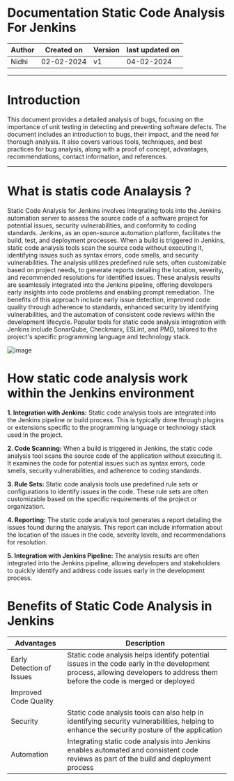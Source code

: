 # Documentation  Static Code Analysis For Jenkins

|Author | Created on | Version | last updated on |
|--------|-----------|---------|----------------|
|Nidhi  | 02-02-2024 | v1      | 04-02-2024   |

***
# Introduction

This document provides a detailed analysis of bugs, focusing on the importance of unit testing in detecting and preventing software defects. The document includes an introduction to bugs, their impact, and the need for thorough analysis. It also covers various tools, techniques, and best practices for bug analysis, along with a proof of concept, advantages, recommendations, contact information, and references.

***

# What is statis code Analaysis ?


Static Code Analysis for Jenkins involves integrating tools into the Jenkins automation server to assess the source code of a software project for potential issues, security vulnerabilities, and conformity to coding standards. Jenkins, as an open-source automation platform, facilitates the build, test, and deployment processes. When a build is triggered in Jenkins, static code analysis tools scan the source code without executing it, identifying issues such as syntax errors, code smells, and security vulnerabilities. The analysis utilizes predefined rule sets, often customizable based on project needs, to generate reports detailing the location, severity, and recommended resolutions for identified issues. These analysis results are seamlessly integrated into the Jenkins pipeline, offering developers early insights into code problems and enabling prompt remediation. The benefits of this approach include early issue detection, improved code quality through adherence to standards, enhanced security by identifying vulnerabilities, and the automation of consistent code reviews within the development lifecycle. Popular tools for static code analysis integration with Jenkins include SonarQube, Checkmarx, ESLint, and PMD, tailored to the project's specific programming language and technology stack.

![image](https://github.com/avengers-p7/Documentation/assets/156644891/3206ca29-66d4-4d6d-bf05-7f2d5184fe46)


# How static code analysis work within the Jenkins environment

**1. Integration with Jenkins:** Static code analysis tools are integrated into the Jenkins pipeline or build process. This is typically done through plugins or extensions specific to the programming language or technology stack used in the project.

**2. Code Scanning:**  When a build is triggered in Jenkins, the static code analysis tool scans the source code of the application without executing it. It examines the code for potential issues such as syntax errors, code smells, security vulnerabilities, and adherence to coding standards.

**3. Rule Sets:** Static code analysis tools use predefined rule sets or configurations to identify issues in the code. These rule sets are often customizable based on the specific requirements of the project or organization.

**4. Reporting:** The static code analysis tool generates a report detailing the issues found during the analysis. This report can include information about the location of the issues in the code, severity levels, and recommendations for resolution.

**5. Integration with Jenkins Pipeline:** The analysis results are often integrated into the Jenkins pipeline, allowing developers and stakeholders to quickly identify and address code issues early in the development process.


# Benefits of Static Code Analysis in Jenkins

|Advantages | Description |
|------------|------------|
|Early Detection of Issues |Static code analysis helps identify potential issues in the code early in the development process, allowing developers to address them before the code is merged or deployed |
|Improved Code Quality ||By enforcing coding standards and identifying code smells, static code analysis contributes to overall code quality |
|Security | Static code analysis tools can also help in identifying security vulnerabilities, helping to enhance the security posture of the application |
|Automation| Integrating static code analysis into Jenkins enables automated and consistent code reviews as part of the build and deployment process |















